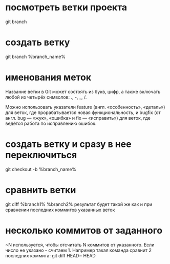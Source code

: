 # посмотреть ветки проекта
git branch
# создать ветку
git branch %branch_name%
# именования меток
Название ветки в Git может состоять из букв, цифр, а также включать любой из четырёх символов: ., -, _, /. 

Можно использовать указатели feature (англ. «особенность», «деталь») для веток, где прорабатывается новая функциональность, и bugfix (от англ. bug — «жук», «ошибка» и fix — «исправить») для веток, где ведётся работа по исправлению ошибок.
# создать ветку и сразу в нее переключиться
git checkout -b %branch_name%

# сравнить ветки
git diff %branch1% %branch2%
результат будет такой же как и при сравнении последних коммитов указанных веток

# несколько коммитов от заданного
~N используется, чтобы отсчитать N коммитов от указанного.
Если число не указано - считаем 1.
Например такая команда сравнит 2 последних коммита:
git diff HEAD~ HEAD
